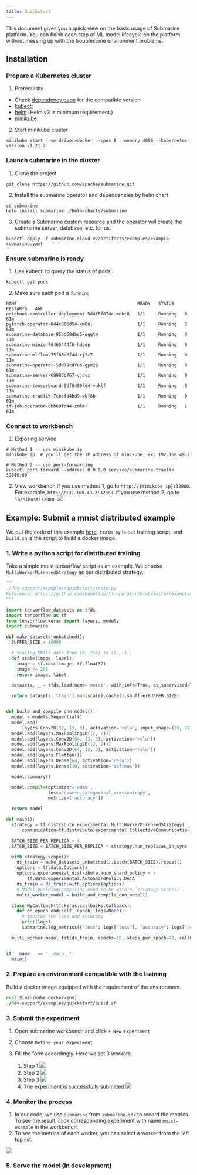 ```yaml
---
title: Quickstart
---
```


<!--
Licensed to the Apache Software Foundation (ASF) under one
or more contributor license agreements.  See the NOTICE file
distributed with this work for additional information
regarding copyright ownership.  The ASF licenses this file
to you under the Apache License, Version 2.0 (the
"License"); you may not use this file except in compliance
with the License.  You may obtain a copy of the License at

  http://www.apache.org/licenses/LICENSE-2.0

Unless required by applicable law or agreed to in writing,
software distributed under the License is distributed on an
"AS IS" BASIS, WITHOUT WARRANTIES OR CONDITIONS OF ANY
KIND, either express or implied.  See the License for the
specific language governing permissions and limitations
under the License.
-->

This document gives you a quick view on the basic usage of Submarine platform. You can finish each step of ML model lifecycle on the platform without messing up with the troublesome environment problems.

## Installation

### Prepare a Kubernetes cluster

1. Prerequisite

- Check [dependency page](../devDocs/Dependencies.md) for the compatible version
- [kubectl](https://kubernetes.io/docs/tasks/tools/install-kubectl/)
- [helm](https://helm.sh/docs/intro/install/) (Helm v3 is minimum requirement.)
- [minikube](https://minikube.sigs.k8s.io/docs/start/).

2. Start minikube cluster
```
minikube start --vm-driver=docker --cpus 8 --memory 4096 --kubernetes-version v1.21.2
```

### Launch submarine in the cluster

1. Clone the project
```
git clone https://github.com/apache/submarine.git
```

2. Install the submarine operator and dependencies by helm chart
```
cd submarine
helm install submarine ./helm-charts/submarine
```

3. Create a Submarine custom resource and the operator will create the submarine server, database, etc. for us.
```
kubectl apply -f submarine-cloud-v2/artifacts/examples/example-submarine.yaml
```

### Ensure submarine is ready

1. Use kubectl to query the status of pods
```
kubectl get pods
```

2. Make sure each pod is `Running`
```
NAME                                              READY   STATUS    RESTARTS   AGE
notebook-controller-deployment-5d4f5f874c-mnbc8   1/1     Running   0          61m
pytorch-operator-844c866d54-xm8nl                 1/1     Running   2          61m
submarine-database-85bd68dbc5-qggtm               1/1     Running   0          11m
submarine-minio-76465444f6-hdgdp                  1/1     Running   0          11m
submarine-mlflow-75f86d8f4d-rj2z7                 1/1     Running   0          11m
submarine-operator-5dd79cdf86-gpm2p               1/1     Running   0          61m
submarine-server-68985b767-vjdvx                  1/1     Running   0          11m
submarine-tensorboard-5df8499fd4-vnklf            1/1     Running   0          11m
submarine-traefik-7cbcfd4bd9-wbf8b                1/1     Running   0          61m
tf-job-operator-6bb69fd44-zmlmr                   1/1     Running   1          61m
```

### Connect to workbench

1. Exposing service
  ```
  # Method 1 -- use minikube ip
  minikube ip  # you'll get the IP address of minikube, ex: 192.168.49.2

  # Method 2 -- use port-forwarding
  kubectl port-forward --address 0.0.0.0 service/submarine-traefik 32080:80
  ```

2. View workbench
  If you use method 1, go to `http://{minikube ip}:32080`. For example, `http://192.168.49.2:32080`. If you use method 2, go to `localhost:32080`.
  ![](/img/quickstart-worbench.png)

## Example: Submit a mnist distributed example

We put the code of this example [here](https://github.com/apache/submarine/tree/master/dev-support/examples/quickstart). `train.py` is our training script, and `build.sh` is the script to build a docker image.

### 1. Write a python script for distributed training

Take a simple mnist tensorflow script as an example. We choose `MultiWorkerMirroredStrategy` as our distributed strategy.

```python
"""
./dev-support/examples/quickstart/train.py
Reference: https://github.com/kubeflow/tf-operator/blob/master/examples/v1/distribution_strategy/keras-API/multi_worker_strategy-with-keras.py
"""

import tensorflow_datasets as tfds
import tensorflow as tf
from tensorflow.keras import layers, models
import submarine

def make_datasets_unbatched():
  BUFFER_SIZE = 10000

  # Scaling MNIST data from (0, 255] to (0., 1.]
  def scale(image, label):
    image = tf.cast(image, tf.float32)
    image /= 255
    return image, label

  datasets, _ = tfds.load(name='mnist', with_info=True, as_supervised=True)

  return datasets['train'].map(scale).cache().shuffle(BUFFER_SIZE)


def build_and_compile_cnn_model():
  model = models.Sequential()
  model.add(
      layers.Conv2D(32, (3, 3), activation='relu', input_shape=(28, 28, 1)))
  model.add(layers.MaxPooling2D((2, 2)))
  model.add(layers.Conv2D(64, (3, 3), activation='relu'))
  model.add(layers.MaxPooling2D((2, 2)))
  model.add(layers.Conv2D(64, (3, 3), activation='relu'))
  model.add(layers.Flatten())
  model.add(layers.Dense(64, activation='relu'))
  model.add(layers.Dense(10, activation='softmax'))

  model.summary()

  model.compile(optimizer='adam',
                loss='sparse_categorical_crossentropy',
                metrics=['accuracy'])

  return model

def main():
  strategy = tf.distribute.experimental.MultiWorkerMirroredStrategy(
      communication=tf.distribute.experimental.CollectiveCommunication.AUTO)

  BATCH_SIZE_PER_REPLICA = 4
  BATCH_SIZE = BATCH_SIZE_PER_REPLICA * strategy.num_replicas_in_sync

  with strategy.scope():
    ds_train = make_datasets_unbatched().batch(BATCH_SIZE).repeat()
    options = tf.data.Options()
    options.experimental_distribute.auto_shard_policy = \
        tf.data.experimental.AutoShardPolicy.DATA
    ds_train = ds_train.with_options(options)
    # Model building/compiling need to be within `strategy.scope()`.
    multi_worker_model = build_and_compile_cnn_model()

  class MyCallback(tf.keras.callbacks.Callback):
    def on_epoch_end(self, epoch, logs=None):
      # monitor the loss and accuracy
      print(logs)
      submarine.log_metrics({"loss": logs["loss"], "accuracy": logs["accuracy"]}, epoch)

  multi_worker_model.fit(ds_train, epochs=10, steps_per_epoch=70, callbacks=[MyCallback()])


if __name__ == '__main__':
  main()
```

### 2. Prepare an environment compatible with the training
Build a docker image equipped with the requirement of the environment.

```bash
eval $(minikube docker-env)
./dev-support/examples/quickstart/build.sh
```

### 3. Submit the experiment

1. Open submarine workbench and click `+ New Experiment`
2. Choose `Define your experiment`
3. Fill the form accordingly. Here we set 3 workers.

    1. Step 1
    ![](/img/quickstart-submit-1-0-7-0.png)
    2. Step 2
    ![](/img/quickstart-submit-2-0-7-0.png)
    3. Step 3
    ![](/img/quickstart-submit-3-0-7-0.png)
    4. The experiment is successfully submitted
    ![](/img/quickstart-submit-4-0-7-0.png)

### 4. Monitor the process

1. In our code, we use `submarine` from `submarine-sdk` to record the metrics. To see the result, click corresponding experiment with name `mnist-example` in the workbench.
2. To see the metrics of each worker, you can select a worker from the left top list.

![](/img/quickstart-ui-0-7-0.png)

### 5. Serve the model (In development)
